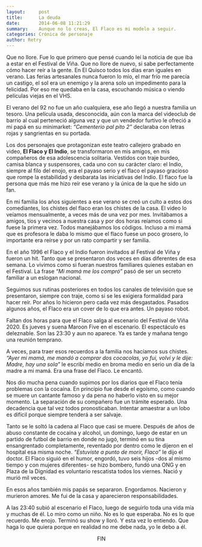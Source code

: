```yaml
---
layout:     post
title:      La deuda
date:       2014-06-08 11:21:29
summary:    Aunque no lo creas, El Flaco es mi modelo a seguir.
categories: Crónica de personaje
author: Retry
---
```


Que no llore. Fue lo que primero que pensé cuando leí la noticia de que iba a estar en el Festival de Viña. Que no llore de nuevo, si sabe perfectamente cómo hacer reír a la gente.
En El Quisco todos los días eran iguales en verano. Las ferias artesanales nunca fueron lo mío, el mar frío me parecía un castigo, el sol era un enemigo y la arena solo un impedimento para la felicidad. Por eso me quedaba en la casa, escuchando música o viendo películas viejas en el VHS.

El verano del 92 no fue un año cualquiera, ese año llegó a nuestra familia un tesoro. Una película usada, desconocida, aún con la marca del videoclub de barrio al cual perteneció alguna vez y que un vendedor furtivo le ofreció a mi papá en su minimarket: *“Cementerio pal pito 2”* declaraba con letras rojas y sangrientas en su portada.

Los dos personajes que protagonizan este teatro callejero grabado en video, **El Flaco y El Indio**, se transformaron en mis amigos, en mis compañeros de esa adolescencia solitaria. Vestidos con traje burdeo, camisa blanca y suspensores, cada uno con su carácter claro: el Indio, siempre al filo del enojo, era el payaso serio y el flaco el payaso gracioso que rompe la estabilidad y desbarata las iniciativas del Indio. El flaco fue la persona que más me hizo reír ese verano y la única de la que he sido un fan.

En mi familia los años siguientes a ese verano se creó un culto a estos dos comediantes, los chistes del flaco eran los chistes de la casa. El video lo veíamos mensualmente, a veces más de una vez por mes. Invitábamos a amigos, tíos y vecinos a nuestra casa y por dos horas reíamos como si fuese la primera vez. Todos manejábamos los códigos. Incluso a mi mamá que es profesora le daba lo mismo que el flaco fuese un poco grosero, lo importante era reírse y por un rato compartir y ser familia.

En el año 1996 el Flaco y el Indio fueron invitados al Festival de Viña y fueron un hit. Tanto que se presentaron dos veces en días diferentes de esa semana. Lo vivimos como si fueran nuestros familiares quienes estaban en el Festival. La frase *“Mi mamá me los compró”* pasó de ser un secreto familiar a un eslogan nacional.

Seguimos sus rutinas posteriores en todos los canales de televisión que se presentaron, siempre con traje, como si se les exigiera formalidad para hacer reír. Por años lo hicieron pero cada vez más desgastados. Pasados algunos años, el Flaco era un cover de lo que era antes. Un payaso robot.

Faltan dos horas para que el Flaco salga al escenario del Festival de Viña 2020. Es jueves y suena Maroon Five en el escenario. El espectáculo es deleznable. Son las 23:30 y aun no aparece. Ya es tarde y mañana tengo una reunión temprano.

A veces, para traer esos recuerdos a la familia nos hacíamos sus chistes. *“Ayer mi mamá, me mandó a comprar dos cocacolas, yo fui, volví y le dije: Madre, hay una sola”* le escribí medio en broma medio en serio un día de la madre a mi mamá. Era una frase del Flaco. Le encantó.

Nos dio mucha pena cuando supimos por los diarios que el Flaco tenía problemas con la cocaína. En principio fue desde el egoísmo, como cuando se muere un cantante famoso y da pena no haberlo visto en su mejor momento. La separación de su compañero fue un trámite esperado. Una decadencia que tal vez todos pronosticaban. Intentar amaestrar a un lobo es difícil porque siempre tenderá a ser salvaje.

Tanto se le soltó la cadena al Flaco que casi se muere. Después de años de abuso constante de cocaína y alcohol, un domingo, luego de estar en un partido de futbol de barrio en donde no jugó,  terminó en su tina ensangrentado completamente, reventado por dentro como le dijeron en el hospital esa misma noche. *“Estuviste a punto de morir, Flaco”* le dijo el doctor.
El Flaco siguió en el humor, engordó, tuvo seis hijos -dos al mismo tiempo y con mujeres diferentes- se hizo bombero, fundó una ONG y en Plaza de la Dignidad es voluntario rescatista todos los viernes. Nació y murió mil veces.

En esos años también mis papás se separaron. Engordamos. Nacieron y murieron amores. Me fui de la casa y aparecieron responsabilidades.

A las 23:40 subió al escenario el Flaco, luego de seguirlo toda una vida mía y muchas de él. Lo miro como un niño. No es lo que esperaba. No es lo que recuerdo. Me enojo.
Terminó su show y lloró.
Y esta vez lo entiendo.
Que haga lo que quiera porque en realidad no me debe nada, yo le debo a él.

<center> FIN </center>
